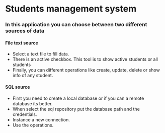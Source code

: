 # Students management system
### In this application you can choose between two different sources of data

#### File text source
- Select a text file to fill data.
- There is an active checkbox. This tool is to show active students or all students
- Finally, you can different operations like create, update, delete or show info of any student.

#### SQL source 
- First you need to create a local database or if you can a remote database its better.
- When select the sql repository put the database path and the credentials.
- Instance a new connection.
- Use the operations.